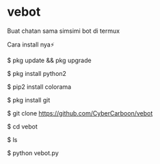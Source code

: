 # vebot
Buat chatan sama simsimi bot di termux

Cara install nya⚡

$ pkg update && pkg upgrade

$ pkg install python2

$ pip2 install colorama

$ pkg install git

$ git clone https://github.com/CyberCarboon/vebot

$ cd vebot

$ ls

$ python vebot.py

